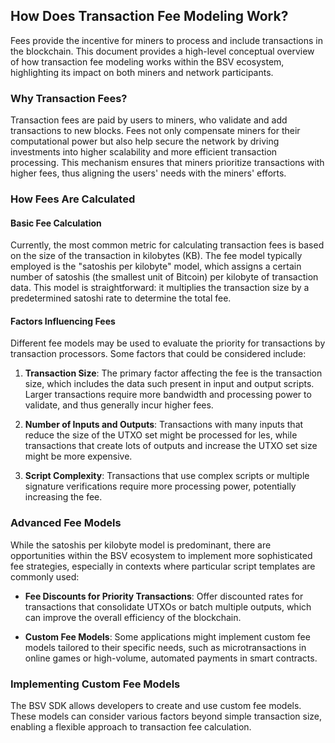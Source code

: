 ## How Does Transaction Fee Modeling Work?

Fees provide the incentive for miners to process and include transactions in the blockchain. This document provides a high-level conceptual overview of how transaction fee modeling works within the BSV ecosystem, highlighting its impact on both miners and network participants.

### Why Transaction Fees?

Transaction fees are paid by users to miners, who validate and add transactions to new blocks. Fees not only compensate miners for their computational power but also help secure the network by driving investments into higher scalability and more efficient transaction processing. This mechanism ensures that miners prioritize transactions with higher fees, thus aligning the users' needs with the miners' efforts.

### How Fees Are Calculated

#### Basic Fee Calculation

Currently, the most common metric for calculating transaction fees is based on the size of the transaction in kilobytes (KB). The fee model typically employed is the "satoshis per kilobyte" model, which assigns a certain number of satoshis (the smallest unit of Bitcoin) per kilobyte of transaction data. This model is straightforward: it multiplies the transaction size by a predetermined satoshi rate to determine the total fee.

#### Factors Influencing Fees

Different fee models may be used to evaluate the priority for transactions by transaction processors. Some factors that could be considered include:

1. **Transaction Size**: The primary factor affecting the fee is the transaction size, which includes the data such present in input and output scripts. Larger transactions require more bandwidth and processing power to validate, and thus generally incur higher fees.

2. **Number of Inputs and Outputs**: Transactions with many inputs that reduce the size of the UTXO set might be processed for les, while transactions that create lots of outputs and increase the UTXO set size might be more expensive.

3. **Script Complexity**: Transactions that use complex scripts or multiple signature verifications require more processing power, potentially increasing the fee.

### Advanced Fee Models

While the satoshis per kilobyte model is predominant, there are opportunities within the BSV ecosystem to implement more sophisticated fee strategies, especially in contexts where particular script templates are commonly used:

- **Fee Discounts for Priority Transactions**: Offer discounted rates for transactions that consolidate UTXOs or batch multiple outputs, which can improve the overall efficiency of the blockchain.

- **Custom Fee Models**: Some applications might implement custom fee models tailored to their specific needs, such as microtransactions in online games or high-volume, automated payments in smart contracts.

### Implementing Custom Fee Models

The BSV SDK allows developers to create and use custom fee models. These models can consider various factors beyond simple transaction size, enabling a flexible approach to transaction fee calculation.
